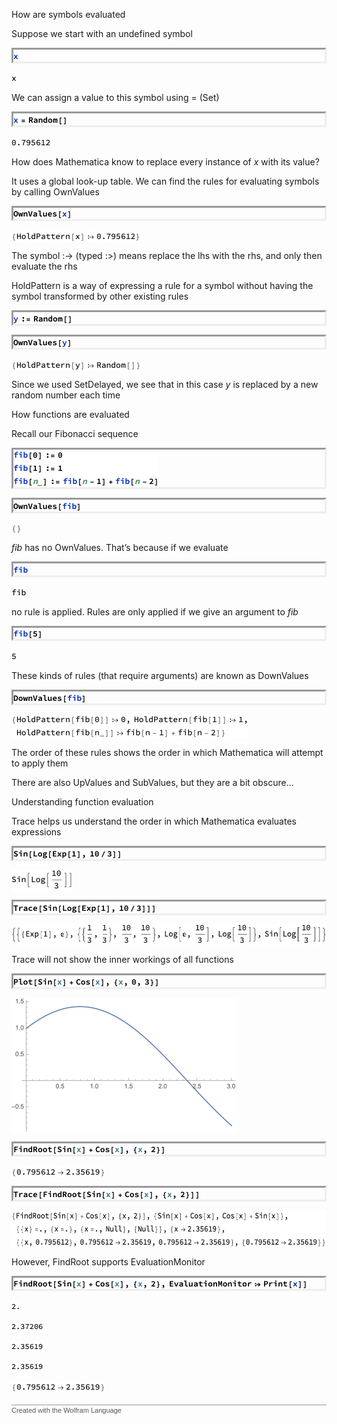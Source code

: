 <!-- Created with the Wolfram Language for Students - Personal Use Only : www.wolfram.com -->

<html xmlns="http://www.w3.org/1999/xhtml">
<head>
 <title>
  Untitled (the Wolfram Language for Students - Personal Use Only : www.wolfram.com)
 </title>
 <link href="HTMLFiles/Evaluations.css" rel="stylesheet" type="text/css" />
 <style>
 .Input {
  border-style: inset;
}
 </style>
</head>

<body>

<p class="Section">
 How are symbols evaluated
</p>



<p class="Text">
 Suppose we start with an undefined symbol
</p>



<p class="Input">
 <img src="HTMLFiles/Evaluations_1.png" alt="Evaluations_1.png" width="8" height="17" style="vertical-align:middle" />
</p>

<p class="Output">
 <img src="HTMLFiles/Evaluations_2.png" alt="Evaluations_2.png" width="8" height="17" style="vertical-align:middle" />
</p>

<p class="Text">
 We can assign a value to this symbol using = (Set)
</p>



<p class="Input">
 <img src="HTMLFiles/Evaluations_3.png" alt="Evaluations_3.png" width="87" height="17" style="vertical-align:middle" />
</p>

<p class="Output">
 <img src="HTMLFiles/Evaluations_4.png" alt="Evaluations_4.png" width="62" height="17" style="vertical-align:middle" />
</p>

<p class="Text">
 How does Mathematica know to replace every instance of <span style='font-style: italic;'>x</span> with its value?
</p>



<p class="Text">
 It uses a global look-up table. We can find the rules for evaluating symbols by calling OwnValues
</p>



<p class="Input">
 <img src="HTMLFiles/Evaluations_5.png" alt="Evaluations_5.png" width="94" height="17" style="vertical-align:middle" />
</p>

<p class="Output">
 <img src="HTMLFiles/Evaluations_6.png" alt="Evaluations_6.png" width="206" height="17" style="vertical-align:middle" />
</p>

<p class="Text">
 The symbol :&rarr; (typed :&gt;) means replace the lhs with the rhs, and only then evaluate the rhs
</p>



<p class="Text">
 HoldPattern is a way of expressing a rule for a symbol without having the symbol transformed by other existing rules
</p>



<p class="Input">
 <img src="HTMLFiles/Evaluations_7.png" alt="Evaluations_7.png" width="95" height="17" style="vertical-align:middle" />
</p>

<p class="Input">
 <img src="HTMLFiles/Evaluations_8.png" alt="Evaluations_8.png" width="94" height="17" style="vertical-align:middle" />
</p>

<p class="Output">
 <img src="HTMLFiles/Evaluations_9.png" alt="Evaluations_9.png" width="207" height="17" style="vertical-align:middle" />
</p>

<p class="Text">
 Since we used SetDelayed, we see that in this case <span style='font-style: italic;'>y</span> is replaced by a new random number each time
</p>



<p class="Section">
 How functions are evaluated
</p>



<p class="Text">
 Recall our Fibonacci sequence
</p>



<p class="Input">
 <img src="HTMLFiles/Evaluations_10.gif" alt="Evaluations_10.gif" width="233" height="60" style="vertical-align:middle" />
</p>

<p class="Input">
 <img src="HTMLFiles/Evaluations_11.png" alt="Evaluations_11.png" width="109" height="17" style="vertical-align:middle" />
</p>

<p class="Output">
 <img src="HTMLFiles/Evaluations_12.png" alt="Evaluations_12.png" width="16" height="17" style="vertical-align:middle" />
</p>

<p class="Text">
 <span style='font-style: italic;'>fib</span> has no OwnValues. That&rsquo;s because if we evaluate
</p>



<p class="Input">
 <img src="HTMLFiles/Evaluations_13.png" alt="Evaluations_13.png" width="23" height="17" style="vertical-align:middle" />
</p>

<p class="Output">
 <img src="HTMLFiles/Evaluations_14.png" alt="Evaluations_14.png" width="23" height="17" style="vertical-align:middle" />
</p>

<p class="Text">
 no rule is applied. Rules are only applied if we give an argument to <span style='font-style: italic;'>fib</span>
</p>



<p class="Input">
 <img src="HTMLFiles/Evaluations_15.png" alt="Evaluations_15.png" width="47" height="17" style="vertical-align:middle" />
</p>

<p class="Output">
 <img src="HTMLFiles/Evaluations_16.png" alt="Evaluations_16.png" width="8" height="17" style="vertical-align:middle" />
</p>

<p class="Text">
 These kinds of rules (that require arguments) are known as DownValues
</p>



<p class="Input">
 <img src="HTMLFiles/Evaluations_17.png" alt="Evaluations_17.png" width="117" height="17" style="vertical-align:middle" />
</p>

<p class="Output">
 <img src="HTMLFiles/Evaluations_18.png" alt="Evaluations_18.png" width="379" height="39" style="vertical-align:middle" />
</p>

<p class="Text">
 The order of these rules shows the order in which Mathematica will attempt to apply them
</p>



<p class="Text">
 There are also UpValues and SubValues, but they are a bit obscure...
</p>



<p class="Section">
 Understanding function evaluation
</p>



<p class="Text">
 Trace helps us understand the order in which Mathematica evaluates expressions
</p>



<p class="Input">
 <img src="HTMLFiles/Evaluations_19.png" alt="Evaluations_19.png" width="174" height="17" style="vertical-align:middle" />
</p>

<p class="Output">
 <img src="HTMLFiles/Evaluations_20.png" alt="Evaluations_20.png" width="99" height="34" style="vertical-align:middle" />
</p>

<p class="Input">
 <img src="HTMLFiles/Evaluations_21.png" alt="Evaluations_21.png" width="229" height="17" style="vertical-align:middle" />
</p>

<p class="Output">
 <img src="HTMLFiles/Evaluations_22.png" alt="Evaluations_22.png" width="545" height="34" style="vertical-align:middle" />
</p>

<p class="Text">
 Trace will not show the inner workings of all functions
</p>



<p class="Input">
 <img src="HTMLFiles/Evaluations_23.png" alt="Evaluations_23.png" width="234" height="17" style="vertical-align:middle" />
</p>

<p class="Output">
 <img src="HTMLFiles/Evaluations_24.gif" alt="Evaluations_24.gif" width="360" height="216" style="vertical-align:middle" />
</p>

<p class="Input">
 <img src="HTMLFiles/Evaluations_25.png" alt="Evaluations_25.png" width="244" height="17" style="vertical-align:middle" />
</p>

<p class="Output">
 <img src="HTMLFiles/Evaluations_26.png" alt="Evaluations_26.png" width="150" height="17" style="vertical-align:middle" />
</p>

<p class="Input">
 <img src="HTMLFiles/Evaluations_27.png" alt="Evaluations_27.png" width="299" height="17" style="vertical-align:middle" />
</p>

<p class="Output">
 <img src="HTMLFiles/Evaluations_28.png" alt="Evaluations_28.png" width="589" height="60" style="vertical-align:middle" />
</p>

<p class="Text">
 However, FindRoot supports EvaluationMonitor
</p>



<p class="Input">
 <img src="HTMLFiles/Evaluations_29.png" alt="Evaluations_29.png" width="471" height="17" style="vertical-align:middle" />
</p>

<p class="Print">
 <img src="HTMLFiles/Evaluations_30.png" alt="Evaluations_30.png" width="14" height="16" style="vertical-align:middle" />
</p>

<p class="Print">
 <img src="HTMLFiles/Evaluations_31.png" alt="Evaluations_31.png" width="50" height="16" style="vertical-align:middle" />
</p>

<p class="Print">
 <img src="HTMLFiles/Evaluations_32.png" alt="Evaluations_32.png" width="50" height="16" style="vertical-align:middle" />
</p>

<p class="Print">
 <img src="HTMLFiles/Evaluations_33.png" alt="Evaluations_33.png" width="50" height="16" style="vertical-align:middle" />
</p>

<p class="Output">
 <img src="HTMLFiles/Evaluations_34.png" alt="Evaluations_34.png" width="150" height="17" style="vertical-align:middle" />
</p>




<div style="font-family:Helvetica; font-size:11px; width:100%; border:1px none #999999; border-top-style:solid; padding-top:2px; margin-top:20px;">
 <a href="http://www.wolfram.com/language/" style="color:#000; text-decoration:none;">
  <span style="color:#555555">Created with the Wolfram Language</span> 
 </a>
</div>
</body>

</html>
